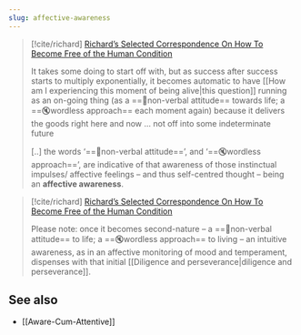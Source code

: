 ```yaml
---
slug: affective-awareness
---
```


> [!cite/richard] [Richard’s Selected Correspondence On How To Become Free of the Human Condition](http://www.actualfreedom.com.au/richard/selectedcorrespondence/sc-method.htm)
>
> It takes some doing to start off with, but as success after success starts to multiply exponentially, it becomes automatic to have [[How am I experiencing this moment of being alive|this question]] running as an on-going thing (as a ==🙊non-verbal attitude== towards life; a ==🔇wordless approach== each moment again) because it delivers the goods right here and now ... not off into some indeterminate future
> 
> [..] the words ‘==🙊non-verbal attitude==’, and ‘==🔇wordless approach==’, are indicative of that awareness of those instinctual impulses/ affective feelings – and thus self-centred thought – being an **affective awareness**.


> [!cite/richard] [Richard’s Selected Correspondence On How To Become Free of the Human Condition](http://www.actualfreedom.com.au/richard/selectedcorrespondence/sc-method.htm)
> 
> Please note: once it becomes second-nature – a ==🙊non-verbal attitude== to life; a ==🔇wordless approach== to living – an intuitive awareness, as in an affective monitoring of mood and temperament, dispenses with that initial [[Diligence and perseverance|diligence and perseverance]].

## See also

- [[Aware-Cum-Attentive]]